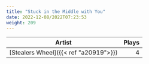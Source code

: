 ```yaml
---
title: "Stuck in the Middle with You"
date: 2022-12-08/2022T07:23:53
weight: 209
---
```




 Artist | Plays 
----- | -----:
[Stealers Wheel]({{< ref "a20919">}}) | 4
